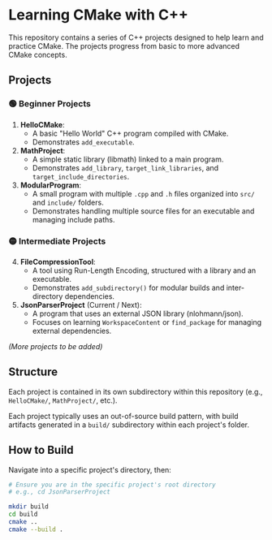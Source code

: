 # Learning CMake with C++

This repository contains a series of C++ projects designed to help learn and practice CMake.
The projects progress from basic to more advanced CMake concepts.

## Projects

### 🟢 Beginner Projects

1.  **HelloCMake**:
    * A basic "Hello World" C++ program compiled with CMake.
    * Demonstrates `add_executable`.
2.  **MathProject**:
    * A simple static library (libmath) linked to a main program.
    * Demonstrates `add_library`, `target_link_libraries`, and `target_include_directories`.
3.  **ModularProgram**:
    * A small program with multiple `.cpp` and `.h` files organized into `src/` and `include/` folders.
    * Demonstrates handling multiple source files for an executable and managing include paths.

### 🟡 Intermediate Projects

4.  **FileCompressionTool**:
    * A tool using Run-Length Encoding, structured with a library and an executable.
    * Demonstrates `add_subdirectory()` for modular builds and inter-directory dependencies.
5.  **JsonParserProject** (Current / Next):
    * A program that uses an external JSON library (nlohmann/json).
    * Focuses on learning `WorkspaceContent` or `find_package` for managing external dependencies.

*(More projects to be added)*

## Structure

Each project is contained in its own subdirectory within this repository (e.g., `HelloCMake/`, `MathProject/`, etc.).

Each project typically uses an out-of-source build pattern, with build artifacts generated in a `build/` subdirectory within each project's folder.

## How to Build

Navigate into a specific project's directory, then:

```bash
# Ensure you are in the specific project's root directory
# e.g., cd JsonParserProject

mkdir build
cd build
cmake ..
cmake --build .